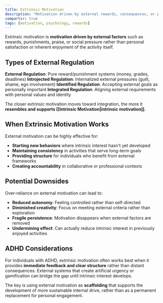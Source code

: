 ```yaml
---
title: Extrinsic Motivation
description: "Motivation driven by external rewards, consequences, or pressures rather than internal satisfaction."
compartir: true
tags: [motivation, psychology, rewards]
---
```


Extrinsic motivation is **motivation driven by external factors** such as rewards, punishments, praise, or social pressure rather than personal satisfaction or inherent enjoyment of the activity itself.

## Types of External Regulation

**External Regulation**: Pure reward/punishment systems (money, grades, deadlines)
**Introjected Regulation**: Internalized external pressures (guilt, shame, ego involvement)
**Identified Regulation**: Accepting external goals as personally important
**Integrated Regulation**: Aligning external requirements with personal values and identity

The closer extrinsic motivation moves toward integration, the more it **resembles and supports [[Intrinsic Motivation|intrinsic motivation]]**.

## When Extrinsic Motivation Works

External motivation can be highly effective for:

- **Starting new behaviors** where intrinsic interest hasn't yet developed
- **Maintaining consistency** in activities that serve long-term goals
- **Providing structure** for individuals who benefit from external frameworks
- **Creating accountability** in collaborative or professional contexts

## Potential Downsides

Over-reliance on external motivation can lead to:

- **Reduced autonomy**: Feeling controlled rather than self-directed
- **Diminished creativity**: Focus on meeting external criteria rather than exploration
- **Fragile persistence**: Motivation disappears when external factors are removed
- **Undermining effect**: Can actually reduce intrinsic interest in previously enjoyed activities

## ADHD Considerations

For individuals with ADHD, extrinsic motivation often works best when it provides **immediate feedback and clear structure** rather than distant consequences. External systems that create artificial urgency or gamification can bridge the gap until intrinsic interest develops.

The key is using external motivation as **scaffolding** that supports the development of more sustainable internal drive, rather than as a permanent replacement for personal engagement.